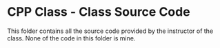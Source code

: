 # CPP Class - Class Source Code

This folder contains all the source code provided by the instructor of the class. None of the code in this folder is mine.